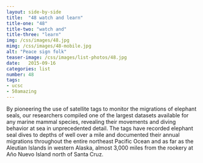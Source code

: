 ```yaml
---
layout: side-by-side
title:  "48 watch and learn"
title-one: "48"
title-two: "watch and"
title-three: "learn"
img: /css/images/48.jpg
mimg: /css/images/48-mobile.jpg
alt: "Peace sign folk"
teaser-image: /css/images/list-photos/48.jpg
date:   2015-09-16
categories: list
number: 48
tags:
- ucsc
- 50amazing
---
```

By pioneering the use of satellite tags to monitor the migrations of elephant seals, our researchers compiled one of the largest datasets available for any marine mammal species, revealing their movements and diving behavior at sea in unprecedented detail. The tags have recorded elephant seal dives to depths of well over a mile and documented their annual migrations throughout the entire northeast Pacific Ocean and as far as the Aleutian Islands in western Alaska, almost 3,000 miles from the rookery at Año Nuevo Island north of Santa Cruz.
